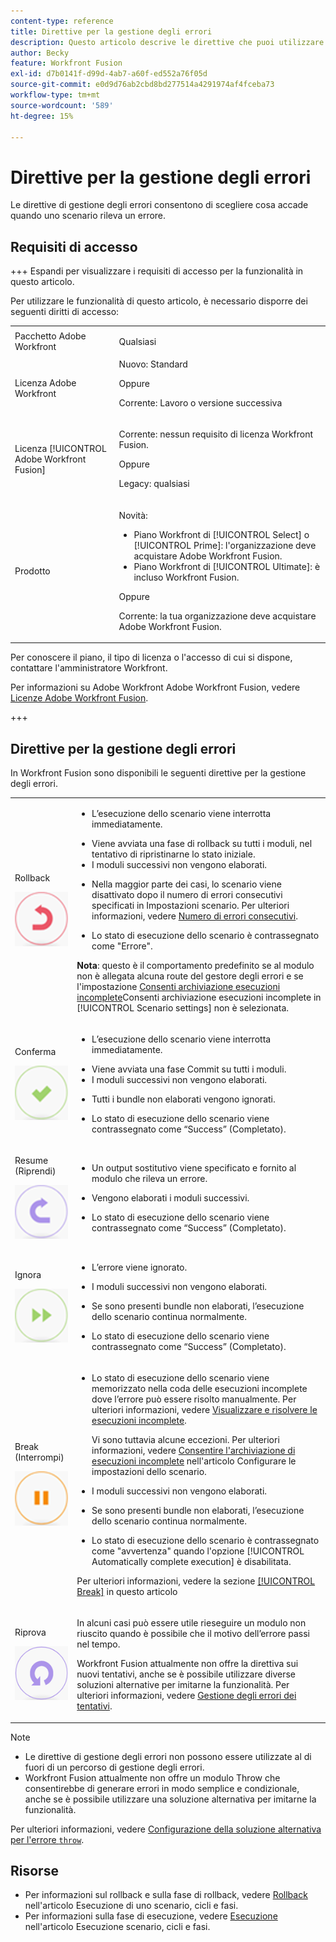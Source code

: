 ```yaml
---
content-type: reference
title: Direttive per la gestione degli errori
description: Questo articolo descrive le direttive che puoi utilizzare per la gestione degli errori negli scenari di Adobe Workfront Fusion.
author: Becky
feature: Workfront Fusion
exl-id: d7b0141f-d99d-4ab7-a60f-ed552a76f05d
source-git-commit: e0d9d76ab2cbd8bd277514a4291974af4fceba73
workflow-type: tm+mt
source-wordcount: '589'
ht-degree: 15%

---
```


# Direttive per la gestione degli errori

Le direttive di gestione degli errori consentono di scegliere cosa accade quando uno scenario rileva un errore.

## Requisiti di accesso

+++ Espandi per visualizzare i requisiti di accesso per la funzionalità in questo articolo.

Per utilizzare le funzionalità di questo articolo, è necessario disporre dei seguenti diritti di accesso:

<table style="table-layout:auto">
 <col> 
 <col> 
 <tbody> 
  <tr> 
    <td role="rowheader">Pacchetto Adobe Workfront</td> 
   <td> <p>Qualsiasi</p> </td> 
  </tr> 
  <tr data-mc-conditions=""> 
   <td role="rowheader">Licenza Adobe Workfront</td> 
   <td> Nuovo: Standard<p>Oppure</p><p>Corrente: Lavoro o versione successiva</p> </td> 
  </tr> 
  <tr> 
   <td role="rowheader">Licenza [!UICONTROL Adobe Workfront Fusion]</td> 
   <td>
   <p>Corrente: nessun requisito di licenza Workfront Fusion.</p>
   <p>Oppure</p>
   <p>Legacy: qualsiasi </p>
   </td> 
  </tr> 
  <tr> 
   <td role="rowheader">Prodotto</td> 
   <td>
   <p>Novità:</p> <ul><li>Piano Workfront di [!UICONTROL Select] o [!UICONTROL Prime]: l'organizzazione deve acquistare Adobe Workfront Fusion.</li><li>Piano Workfront di [!UICONTROL Ultimate]: è incluso Workfront Fusion.</li></ul>
   <p>Oppure</p>
   <p>Corrente: la tua organizzazione deve acquistare Adobe Workfront Fusion.</p>
   </td> 
  </tr>
 </tbody> 
</table>


Per conoscere il piano, il tipo di licenza o l&#39;accesso di cui si dispone, contattare l&#39;amministratore Workfront.

Per informazioni su Adobe Workfront Adobe Workfront Fusion, vedere [Licenze Adobe Workfront Fusion](/help/workfront-fusion/set-up-and-manage-workfront-fusion/licensing-operations-overview/license-automation-vs-integration.md).

+++

## Direttive per la gestione degli errori

In Workfront Fusion sono disponibili le seguenti direttive per la gestione degli errori.

<table style="table-layout:auto">
 <col> 
 <col> 
 <tbody> 
  <tr> 
   <td role="rowheader"> <p>Rollback</p> <p> <img src="assets/rollback.png"> </p> </td> 
   <td> <ul><li><p>L’esecuzione dello scenario viene interrotta immediatamente.</li><li>Viene avviata una fase di rollback su tutti i moduli, nel tentativo di ripristinarne lo stato iniziale. </li><li>I moduli successivi non vengono elaborati.</p></li><li> <p>Nella maggior parte dei casi, lo scenario viene disattivato dopo il numero di errori consecutivi specificati in Impostazioni scenario. Per ulteriori informazioni, vedere <a href="/help/workfront-fusion/create-scenarios/config-scenarios-settings/configure-scenario-settings.md#number-of-consecutive-errors" class="MCXref xref">Numero di errori consecutivi</a>.</p> </li><li><p>Lo stato di esecuzione dello scenario è contrassegnato come "Errore".</p></li></ul> <p><b>Nota</b>: questo è il comportamento predefinito se al modulo non è allegata alcuna route del gestore degli errori e se l'impostazione <a href="/help/workfront-fusion/create-scenarios/config-scenarios-settings/configure-scenario-settings.md#allow-storing-incomplete-executions" class="MCXref xref">Consenti archiviazione esecuzioni incomplete</a>Consenti archiviazione esecuzioni incomplete in [!UICONTROL Scenario settings] non è selezionata.</p> </td> 
  </tr> 
  <tr> 
   <td role="rowheader"> <p>Conferma</p> <p> <img src="assets/commit.png"> </p> </td> 
   <td> <ul><li><p>L’esecuzione dello scenario viene interrotta immediatamente.</li><li>Viene avviata una fase Commit su tutti i moduli. </li><li>I moduli successivi non vengono elaborati.</p></li><li> <p>Tutti i bundle non elaborati vengono ignorati.</p> </li><li><p>Lo stato di esecuzione dello scenario viene contrassegnato come “Success” (Completato). </p> </li></ul></td> 
  </tr> 
  <tr> 
   <td role="rowheader"> <p>Resume (Riprendi)</p> <p> <img src="assets/resume.png"> </p> </td> 
   <td> <ul><li><p>Un output sostitutivo viene specificato e fornito al modulo che rileva un errore.</p> </li><li><p>Vengono elaborati i moduli successivi.</p></li><li> <p>Lo stato di esecuzione dello scenario viene contrassegnato come “Success” (Completato).</p></li></ul> </td> 
  </tr> 
  <tr> 
   <td role="rowheader"> <p>Ignora</p> <p> <img src="assets/ignore.png"> </p> </td> 
   <td><ul><li> <p>L’errore viene ignorato.</li><li> I moduli successivi non vengono elaborati.</p> </li><li><p>Se sono presenti bundle non elaborati, l’esecuzione dello scenario continua normalmente.</p> </li><li><p>Lo stato di esecuzione dello scenario viene contrassegnato come “Success” (Completato).</p> </li></ul></td> 
  </tr> 
  <tr> 
   <td role="rowheader"> <p>Break (Interrompi)</p> <p> <img src="assets/break.png"> </p> </td> 
   <td><ul><li> <p>Lo stato di esecuzione dello scenario viene memorizzato nella coda delle esecuzioni incomplete dove l’errore può essere risolto manualmente. Per ulteriori informazioni, vedere <a href="/help/workfront-fusion/manage-scenarios/view-and-resolve-incomplete-executions.md" class="MCXref xref">Visualizzare e risolvere le esecuzioni incomplete</a>.</p> <p>Vi sono tuttavia alcune eccezioni. Per ulteriori informazioni, vedere <a href="/help/workfront-fusion/create-scenarios/config-scenarios-settings/configure-scenario-settings.md#allow" class="MCXref xref">Consentire l'archiviazione di esecuzioni incomplete</a> nell'articolo Configurare le impostazioni dello scenario</a>.</p></li><li> <p>I moduli successivi non vengono elaborati.</p></li><li> <p>Se sono presenti bundle non elaborati, l’esecuzione dello scenario continua normalmente.</p> </li><li><p>Lo stato di esecuzione dello scenario è contrassegnato come "avvertenza" quando l'opzione [!UICONTROL Automatically complete execution] è disabilitata.</p></li></ul> <p>Per ulteriori informazioni, vedere la sezione <a href="#break" class="MCXref xref">[!UICONTROL Break]</a> in questo articolo</p> </td> 
  </tr> 
  <tr> 
   <td role="rowheader"> <p>Riprova</p> <p> <img src="assets/retry.png"> </p> </td> 
   <td> <p>In alcuni casi può essere utile rieseguire un modulo non riuscito quando è possibile che il motivo dell’errore passi nel tempo.</p> <p>Workfront Fusion attualmente non offre la direttiva sui nuovi tentativi, anche se è possibile utilizzare diverse soluzioni alternative per imitarne la funzionalità. Per ulteriori informazioni, vedere <a href="/help/workfront-fusion/create-scenarios/config-error-handling/retry.md" class="MCXref xref">Gestione degli errori dei tentativi</a>.</p> </td> 
  </tr> 
 </tbody> 
</table>

>[!NOTE]
>
>* Le direttive di gestione degli errori non possono essere utilizzate al di fuori di un percorso di gestione degli errori.
>* Workfront Fusion attualmente non offre un modulo Throw che consentirebbe di generare errori in modo semplice e condizionale, anche se è possibile utilizzare una soluzione alternativa per imitarne la funzionalità.
>
>  Per ulteriori informazioni, vedere [Configurazione della soluzione alternativa per l&#39;errore `throw`](/help/workfront-fusion/create-scenarios/config-error-handling/throw.md).

## Risorse

* Per informazioni sul rollback e sulla fase di rollback, vedere [Rollback](/help/workfront-fusion/references/scenarios/scenario-execution-cycles-phases.md#rollback) nell&#39;articolo Esecuzione di uno scenario, cicli e fasi.
* Per informazioni sulla fase di esecuzione, vedere [Esecuzione](/help/workfront-fusion/references/scenarios/scenario-execution-cycles-phases.md#commit) nell&#39;articolo Esecuzione scenario, cicli e fasi.
